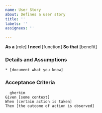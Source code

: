 ```yaml
---
name: User Story
about: Defines a user story
title: ''
labels: ''
assignees: ''

---
```


**As a** [role]
**I need** [function]
**So that** [benefit]

### Details and Assumptions
    * [document what you know]

### Acceptance Criteria
      gherkin
    Given [some context]
    When [certain action is taken]
    Then [the outcome of action is observed]
